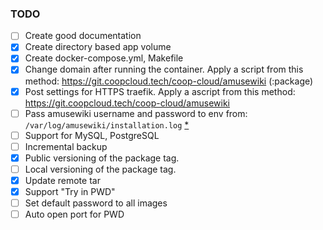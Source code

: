 ### TODO

- [ ] Create good documentation
- [x] Create directory based app volume
- [x] Create docker-compose.yml, Makefile
- [x] Change domain after running the container. Apply a script from this method: https://git.coopcloud.tech/coop-cloud/amusewiki (:package)
- [x] Post settings for HTTPS traefik. Apply a ascript from this method: https://git.coopcloud.tech/coop-cloud/amusewiki
- [ ] Pass amusewiki username and password to env from: `/var/log/amusewiki/installation.log` [*](https://git.coopcloud.tech/coop-cloud/amusewiki#post-install)
- [ ] Support for MySQL, PostgreSQL
- [ ] Incremental backup
- [x] Public versioning of the package tag.
- [ ] Local versioning of the package tag.
- [x] Update remote tar
- [x] Support "Try in PWD"
- [ ] Set default password to all images
- [ ] Auto open port for PWD

